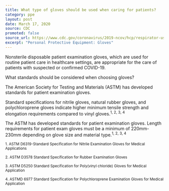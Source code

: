 ```yaml
---
title: What type of gloves should be used when caring for patients?
category: ppe
layout: post
date: March 17, 2020
source: CDC
promoted: false
source_url: https://www.cdc.gov/coronavirus/2019-ncov/hcp/respirator-use-faq.html#gloves
excerpt: "Personal Protective Equipment: Gloves"
---
```


Nonsterile disposable patient examination gloves, which are used for routine patient care in healthcare settings, are appropriate for the care of patients with suspected or confirmed COVID-19.

What standards should be considered when choosing gloves?

The American Society for Testing and Materials (ASTM) has developed standards for patient examination gloves.

Standard specifications for nitrile gloves, natural rubber gloves, and polychloroprene gloves indicate higher minimum tensile strength and elongation requirements compared to vinyl gloves.<sup>1, 2, 3, 4</sup>

The ASTM has developed standards for patient examination gloves. Length requirements for patient exam gloves must be a minimum of 220mm-230mm depending on glove size and material type.<sup>1, 2, 3, 4</sup>

<sub>1. ASTM D6319-Standard Specification for Nitrile Examination Gloves for Medical Applications</sub>

<sub>2. ASTM D3578 Standard Specification for Rubber Examination Gloves</sub>

<sub>3. ASTM D5250 Standard Specification for Poly(vinyl chloride) Gloves for Medical Application</sub>

<sub>4. ASTMD 6977 Standard Specification for Polychloroprene Examination Gloves for Medical Application</sub>